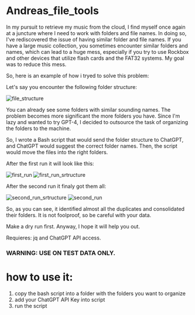 # Andreas_file_tools

In my pursuit to retrieve my music from the cloud, I find myself once again at a juncture where I need to work with folders and file names. 
In doing so, I've rediscovered the issue of having similar folder and file names. 
If you have a large music collection, you sometimes encounter similar folders and names, which can lead to a huge mess, especially if you try to use Rockbox and other devices that utilize flash cards and the FAT32 systems.
My goal was to reduce this mess. 

So, here is an example of how i tryed to solve this problem:

Let's say you encounter the following folder structure:

![file_structure](https://github.com/andreas-ullrich/Andreas_file_tools/assets/68023686/686088c3-9e67-43f9-a17d-641ee6c0483b)


You can already see some folders with similar sounding names. 
The problem becomes more significant the more folders you have. 
Since I'm lazy and wanted to try GPT-4, I decided to outsource the task of organizing the folders to the machine.

So, I wrote a Bash script that would send the folder structure to ChatGPT, and ChatGPT would suggest the correct folder names. 
Then, the script would move the files into the right folders.

After the first run it will look like this:


![first_run](https://github.com/andreas-ullrich/Andreas_file_tools/assets/68023686/64976e42-5402-4591-aab6-ab614b8a4e7a)
![first_run_srtructure](https://github.com/andreas-ullrich/Andreas_file_tools/assets/68023686/990d001d-9929-4ad5-b0db-806e9911f164)

After the second run it finaly got them all:

![second_run_srtructure](https://github.com/andreas-ullrich/Andreas_file_tools/assets/68023686/51e1d52e-3e11-4ee7-ba7d-fcda9462a734)
![second_run](https://github.com/andreas-ullrich/Andreas_file_tools/assets/68023686/5598c7fc-8d7c-4644-9e7c-09beebd30726)

So, as you can see, it identified almost all the duplicates and consolidated their folders. 
It is not foolproof, so be careful with your data. 

Make a dry run first. Anyway, I hope it will help you out.

Requieres: jq and ChatGPT API access.

### WARNING: USE ON TEST DATA ONLY.

# how to use it:
1. copy the bash script into a folder with the folders you want to organize
2. add your ChatGPT API Key into script
3. run the script
